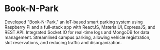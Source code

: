 # Book-N-Park
Developed "Book-N-Park," an IoT-based smart parking system using Raspberry Pi and a full-stack app with ReactJS, MaterialUI, ExpressJS, and REST API. Integrated Socket.IO for real-time logs and MongoDB for data management. Streamlined campus parking, allowing vehicle registration, slot reservations, and reducing traffic and disorganization.
